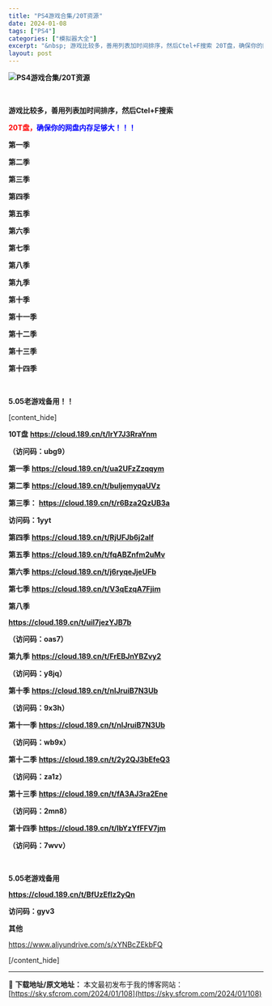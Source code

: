 ```yaml
---
title: "PS4游戏合集/20T资源"
date: 2024-01-08
tags: ["PS4"]
categories: ["模拟器大全"]
excerpt: "&nbsp; 游戏比较多，善用列表加时间排序，然后Ctel+F搜索 20T盘，确保你的网盘内存足够大！！！ 第一季 第二季 第三季 第四季 第五季 第六季 第七季 第八季 第九季 第十季 第十一季 第十二季 第十三季 第十四季 &nbsp; 5.05老游戏备用！！ [content_hide] 10&hellip;"
layout: post
---
```


<strong><img title="fdd64b2471d2818e6eafb08f8d096833.jpg" src="https://sky.sfcrom.com/wp-content/uploads/2024/01/20240108_659bf3bf32b1d.jpg" alt="PS4游戏合集/20T资源" /></strong>

&nbsp;

<strong>游戏比较多，善用列表加时间排序，然后Ctel+F搜索</strong>

<span style="color: #ff0000;"><strong>20T盘，<span style="color: #0000ff;">确保你的网盘内存足够大！！！</span></strong></span>

<strong>第一季</strong>

<strong>第二季</strong>

<strong>第三季</strong>

<strong>第四季</strong>

<strong>第五季</strong>

<strong>第六季</strong>

<strong>第七季</strong>

<strong>第八季</strong>

<strong>第九季</strong>

<strong>第十季</strong>

<strong>第十一季</strong>

<strong>第十二季</strong>

<strong>第十三季</strong>

<strong>第十四季</strong>

&nbsp;

<strong>5.05老游戏备用！！</strong>

[content_hide]

<strong>10T盘</strong>
<strong><a href="https://cloud.189.cn/t/IrY7J3RraYnm">https://cloud.189.cn/t/IrY7J3RraYnm</a></strong>

<strong>（访问码：ubg9）</strong>

<strong>第一季</strong>
<strong><a href="https://cloud.189.cn/t/ua2UFzZzqqym">https://cloud.189.cn/t/ua2UFzZzqqym</a></strong>

<strong>第二季</strong>
<strong><a href="https://cloud.189.cn/t/buIjemyqaUVz">https://cloud.189.cn/t/buIjemyqaUVz</a></strong>

<strong>第三季：</strong>
<strong><a href="https://cloud.189.cn/t/r6Bza2QzUB3a">https://cloud.189.cn/t/r6Bza2QzUB3a</a></strong>

<strong> 访问码：1yyt</strong>

<strong>第四季</strong>
<strong><a href="https://cloud.189.cn/t/RjUFJb6j2aIf">https://cloud.189.cn/t/RjUFJb6j2aIf</a></strong>

<strong>第五季</strong>
<strong><a href="https://cloud.189.cn/t/fqABZnfm2uMv">https://cloud.189.cn/t/fqABZnfm2uMv</a></strong>

<strong>第六季</strong>
<strong><a href="https://cloud.189.cn/t/j6ryqeJjeUFb">https://cloud.189.cn/t/j6ryqeJjeUFb</a></strong>

<strong>第七季</strong>
<strong><a href="https://cloud.189.cn/t/V3qEzqA7Fjim">https://cloud.189.cn/t/V3qEzqA7Fjim</a></strong>

<strong>第八季</strong>

<strong><a href="https://cloud.189.cn/t/uiI7jezYJB7b">https://cloud.189.cn/t/uiI7jezYJB7b</a></strong>

<strong>（访问码：oas7）</strong>

<strong>第九季</strong>
<strong><a href="https://cloud.189.cn/t/FrEBJnYBZvy2">https://cloud.189.cn/t/FrEBJnYBZvy2</a></strong>

<strong>（访问码：y8jq）</strong>

<strong>第十季</strong>
<strong><a href="https://cloud.189.cn/t/nIJruiB7N3Ub">https://cloud.189.cn/t/nIJruiB7N3Ub</a></strong>

<strong>（访问码：9x3h）</strong>

<strong>第十一季</strong>
<strong><a href="https://cloud.189.cn/t/nIJruiB7N3Ub">https://cloud.189.cn/t/nIJruiB7N3Ub</a></strong>

<strong>（访问码：wb9x）</strong>

<strong>第十二季</strong>
<strong><a href="https://cloud.189.cn/t/2y2QJ3bEfeQ3">https://cloud.189.cn/t/2y2QJ3bEfeQ3</a></strong>

<strong>（访问码：za1z）</strong>

<strong>第十三季</strong>
<strong><a href="https://cloud.189.cn/t/fA3AJ3ra2Ene">https://cloud.189.cn/t/fA3AJ3ra2Ene</a></strong>

<strong>（访问码：2mn8）</strong>

<strong>第十四季</strong>
<strong><a href="https://cloud.189.cn/t/IbYzYfFFV7jm">https://cloud.189.cn/t/IbYzYfFFV7jm</a></strong>

<strong>（访问码：7wvv）</strong>

&nbsp;

<strong>5.05老游戏备用</strong>

<strong><a href="https://cloud.189.cn/t/BfUzEfIz2yQn">https://cloud.189.cn/t/BfUzEfIz2yQn </a></strong>

<strong>访问码：gyv3</strong>

<strong>其他</strong>

<a href="https://www.aliyundrive.com/s/xYNBcZEkbFQ" target="_blank" rel="noopener">https://www.aliyundrive.com/s/xYNBcZEkbFQ</a>

[/content_hide]

---
📖 **下载地址/原文地址：** 本文最初发布于我的博客网站：[https://sky.sfcrom.com/2024/01/108](https://sky.sfcrom.com/2024/01/108)
